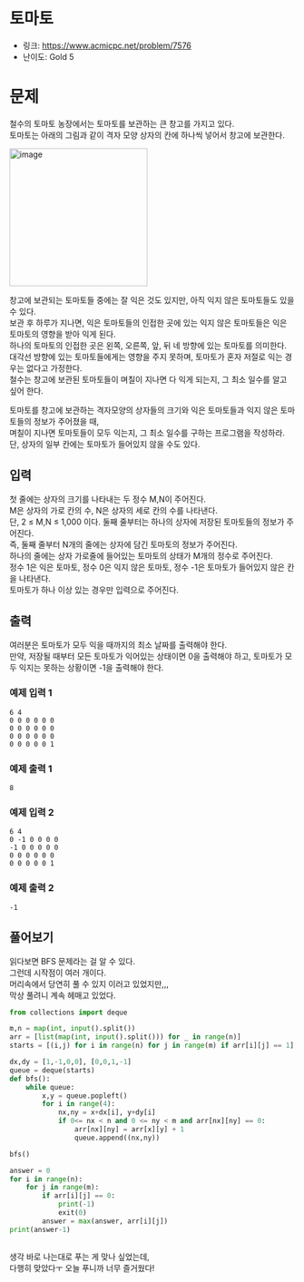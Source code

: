 # 토마토

- 링크: https://www.acmicpc.net/problem/7576
- 난이도: Gold 5

# 문제

철수의 토마토 농장에서는 토마토를 보관하는 큰 창고를 가지고 있다.  
토마토는 아래의 그림과 같이 격자 모양 상자의 칸에 하나씩 넣어서 창고에 보관한다.   

<img width="243" alt="image" src="https://user-images.githubusercontent.com/46602874/207067992-bb6e93bd-1186-4d97-ad59-02ce5a694a75.png">

창고에 보관되는 토마토들 중에는 잘 익은 것도 있지만, 아직 익지 않은 토마토들도 있을 수 있다.  
보관 후 하루가 지나면, 익은 토마토들의 인접한 곳에 있는 익지 않은 토마토들은 익은 토마토의 영향을 받아 익게 된다.  
하나의 토마토의 인접한 곳은 왼쪽, 오른쪽, 앞, 뒤 네 방향에 있는 토마토를 의미한다.  
대각선 방향에 있는 토마토들에게는 영향을 주지 못하며, 토마토가 혼자 저절로 익는 경우는 없다고 가정한다.  
철수는 창고에 보관된 토마토들이 며칠이 지나면 다 익게 되는지, 그 최소 일수를 알고 싶어 한다.  
  
토마토를 창고에 보관하는 격자모양의 상자들의 크기와 익은 토마토들과 익지 않은 토마토들의 정보가 주어졌을 때,  
며칠이 지나면 토마토들이 모두 익는지, 그 최소 일수를 구하는 프로그램을 작성하라.  
단, 상자의 일부 칸에는 토마토가 들어있지 않을 수도 있다.

## 입력

첫 줄에는 상자의 크기를 나타내는 두 정수 M,N이 주어진다.  
M은 상자의 가로 칸의 수, N은 상자의 세로 칸의 수를 나타낸다.  
단, 2 ≤ M,N ≤ 1,000 이다. 둘째 줄부터는 하나의 상자에 저장된 토마토들의 정보가 주어진다.  
즉, 둘째 줄부터 N개의 줄에는 상자에 담긴 토마토의 정보가 주어진다.  
하나의 줄에는 상자 가로줄에 들어있는 토마토의 상태가 M개의 정수로 주어진다.  
정수 1은 익은 토마토, 정수 0은 익지 않은 토마토, 정수 -1은 토마토가 들어있지 않은 칸을 나타낸다.  
토마토가 하나 이상 있는 경우만 입력으로 주어진다.

## 출력

여러분은 토마토가 모두 익을 때까지의 최소 날짜를 출력해야 한다.  
만약, 저장될 때부터 모든 토마토가 익어있는 상태이면 0을 출력해야 하고, 토마토가 모두 익지는 못하는 상황이면 -1을 출력해야 한다.

### 예제 입력 1 

```
6 4
0 0 0 0 0 0
0 0 0 0 0 0
0 0 0 0 0 0
0 0 0 0 0 1
```

### 예제 출력 1 

```
8
```

### 예제 입력 2 

```
6 4
0 -1 0 0 0 0
-1 0 0 0 0 0
0 0 0 0 0 0
0 0 0 0 0 1
```

### 예제 출력 2 

```
-1
```

## 풀어보기 

읽다보면 BFS 문제라는 걸 알 수 있다.  
그런데 시작점이 여러 개이다.  
머리속에서 당연히 풀 수 있지 이러고 있었지만,,,  
막상 풀려니 계속 헤매고 있었다.  

```python
from collections import deque

m,n = map(int, input().split())
arr = [list(map(int, input().split())) for _ in range(n)]
starts = [(i,j) for i in range(n) for j in range(m) if arr[i][j] == 1]

dx,dy = [1,-1,0,0], [0,0,1,-1]
queue = deque(starts)
def bfs():
    while queue:
        x,y = queue.popleft()
        for i in range(4):
            nx,ny = x+dx[i], y+dy[i]
            if 0<= nx < n and 0 <= ny < m and arr[nx][ny] == 0:
                arr[nx][ny] = arr[x][y] + 1
                queue.append((nx,ny))

bfs()

answer = 0
for i in range(n):
    for j in range(m):
        if arr[i][j] == 0:
            print(-1)
            exit(0)
        answer = max(answer, arr[i][j])
print(answer-1)
    
```

생각 바로 나는대로 푸는 게 맞나 싶었는데,  
다행히 맞았다ㅜ 오늘 푸니까 너무 즐거웠다!
